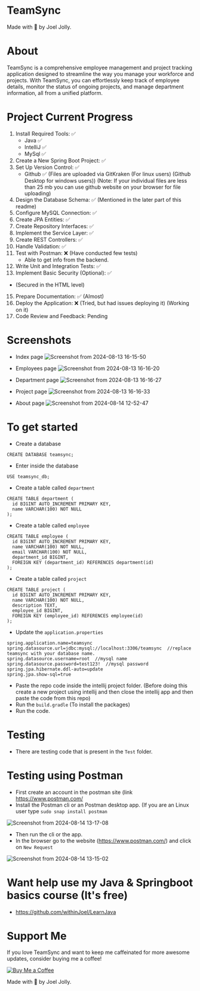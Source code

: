 # TeamSync
Made with 💖 by Joel Jolly.

# About
TeamSync is a comprehensive employee management and project tracking application designed to streamline the way you manage your workforce and projects. With TeamSync, you can effortlessly keep track of employee details, monitor the status of ongoing projects, and manage department information, all from a unified platform.

# Project Current Progress
1. Install Required Tools: ✅
   * Java ✅
   * IntelliJ ✅
   * MySql ✅
3. Create a New Spring Boot Project: ✅ 
4. Set Up Version Control: ✅
   * Github ✅ (Files are uploaded via GitKraken (For linux users) (Github Desktop for windows users)) (Note: If your individual files are less than 25 mb you can use github website on your browser for file uploading)
6. Design the Database Schema: ✅  (Mentioned in the later part of this readme)
7. Configure MySQL Connection: ✅ 
8. Create JPA Entities: ✅
9. Create Repository Interfaces: ✅ 
10. Implement the Service Layer: ✅ 
11. Create REST Controllers: ✅ 
12. Handle Validation: ✅ 
13. Test with Postman: ❌ (Have conducted few tests)
    * Able to get info from the backend.
15. Write Unit and Integration Tests: ✅ 
16. Implement Basic Security (Optional): ✅
  * (Secured in the HTML level)
15. Prepare Documentation: ✅ (Almost)
16. Deploy the Application: ❌ (Tried, but had issues deploying it) (Working on it)
17. Code Review and Feedback: Pending

# Screenshots
* Index page
![Screenshot from 2024-08-13 16-15-50](https://github.com/user-attachments/assets/184e26a5-ede0-4c51-bfe9-63a578a64f54)

* Employees page
![Screenshot from 2024-08-13 16-16-20](https://github.com/user-attachments/assets/bf514576-89d7-496c-88a7-85f8f9c73141)

* Department page
![Screenshot from 2024-08-13 16-16-27](https://github.com/user-attachments/assets/1a7e38b2-d3ec-458b-a32f-4e520b617f5c)

* Project page
![Screenshot from 2024-08-13 16-16-33](https://github.com/user-attachments/assets/7d68f10b-aabf-4f47-8e50-1cf9a06dc67e)

* About page
![Screenshot from 2024-08-14 12-52-47](https://github.com/user-attachments/assets/ffabbb7e-234a-47d5-89e3-32ce571c6d1d)

# To get started
* Create a database
```
CREATE DATABASE teamsync;
```
* Enter inside the database
```
USE teamsync_db;
```

* Create a table called `department`

```
CREATE TABLE department (
  id BIGINT AUTO_INCREMENT PRIMARY KEY,
  name VARCHAR(100) NOT NULL
);
```

* Create a table called `employee`
```
CREATE TABLE employee (
  id BIGINT AUTO_INCREMENT PRIMARY KEY,
  name VARCHAR(100) NOT NULL,
  email VARCHAR(100) NOT NULL,
  department_id BIGINT,
  FOREIGN KEY (department_id) REFERENCES department(id)
);
```
* Create a table called `project`
```
CREATE TABLE project (
  id BIGINT AUTO_INCREMENT PRIMARY KEY,
  name VARCHAR(100) NOT NULL,
  description TEXT,
  employee_id BIGINT,
  FOREIGN KEY (employee_id) REFERENCES employee(id)
);
```
* Update the `application.properties`
```
spring.application.name=teamsync
spring.datasource.url=jdbc:mysql://localhost:3306/teamsync  //replace teamsync with your database name.
spring.datasource.username=root  //mysql name
spring.datasource.password=test123!  //mysql password
spring.jpa.hibernate.ddl-auto=update
spring.jpa.show-sql=true
```
* Paste the repo code inside the intellij project folder. (Before doing this create a new project using intellij and then close the intellij app and then paste the code from this repo)
* Run the `build.gradle` (To install the packages)
* Run the code.

# Testing
* There are testing code that is present in the `Test` folder.

# Testing using Postman
* First create an account in the postman site (link <a href="https://www.postman.com/">https://www.postman.com/</a>
* Install the Postman cli or an Postman desktop app. (If you are an Linux user type `sudo snap install postman`

![Screenshot from 2024-08-14 13-17-08](https://github.com/user-attachments/assets/94f1f65e-e2f6-41a9-a1e7-1600d50d991c)

* Then run the cli or the app.
* In the browser go to the website (<a href="https://www.postman.com/">https://www.postman.com/</a>) and click on `New Request`

![Screenshot from 2024-08-14 13-15-02](https://github.com/user-attachments/assets/05300a59-bdaf-4b49-9db5-cad85705cb02)

# Want help use my Java & Springboot basics course (It's free)
* https://github.com/withinJoel/LearnJava

# Support Me
If you love TeamSync and want to keep me caffeinated for more awesome updates, consider buying me a coffee!

[![Buy Me a Coffee](https://img.shields.io/badge/Buy%20Me%20a%20Coffee-Donate-orange?style=for-the-badge&logo=buy-me-a-coffee)](https://www.buymeacoffee.com/withinjoel)

Made with 💖 by Joel Jolly.
